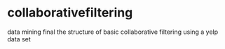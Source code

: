 # collaborativefiltering
data mining final the structure of basic collaborative filtering using a yelp data set
